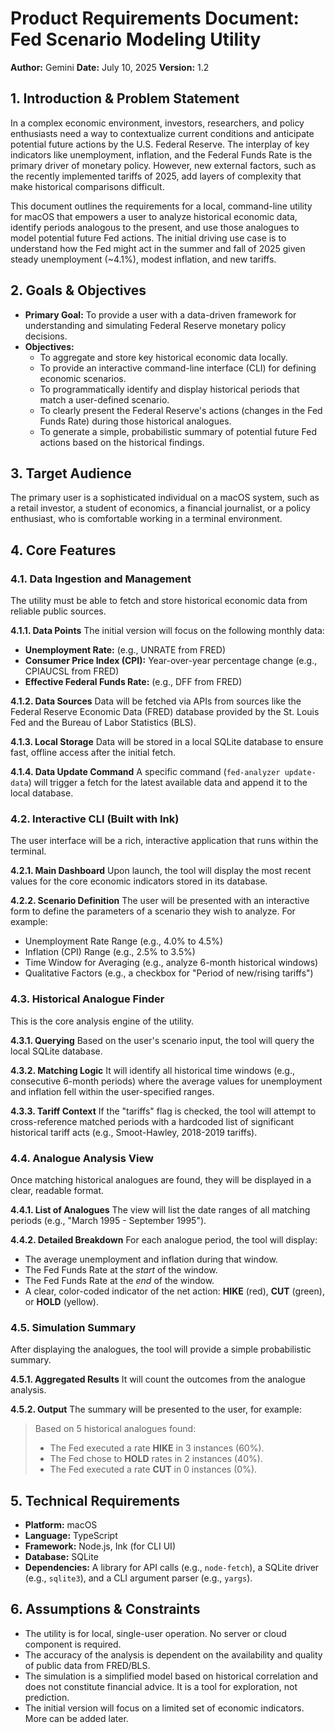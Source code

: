 # Product Requirements Document: Fed Scenario Modeling Utility

**Author:** Gemini
**Date:** July 10, 2025
**Version:** 1.2

## 1. Introduction & Problem Statement

In a complex economic environment, investors, researchers, and policy enthusiasts need a way to contextualize current conditions and anticipate potential future actions by the U.S. Federal Reserve. The interplay of key indicators like unemployment, inflation, and the Federal Funds Rate is the primary driver of monetary policy. However, new external factors, such as the recently implemented tariffs of 2025, add layers of complexity that make historical comparisons difficult.

This document outlines the requirements for a local, command-line utility for macOS that empowers a user to analyze historical economic data, identify periods analogous to the present, and use those analogues to model potential future Fed actions. The initial driving use case is to understand how the Fed might act in the summer and fall of 2025 given steady unemployment (~4.1%), modest inflation, and new tariffs.

## 2. Goals & Objectives

* **Primary Goal:** To provide a user with a data-driven framework for understanding and simulating Federal Reserve monetary policy decisions.
* **Objectives:**
  * To aggregate and store key historical economic data locally.
  * To provide an interactive command-line interface (CLI) for defining economic scenarios.
  * To programmatically identify and display historical periods that match a user-defined scenario.
  * To clearly present the Federal Reserve's actions (changes in the Fed Funds Rate) during those historical analogues.
  * To generate a simple, probabilistic summary of potential future Fed actions based on the historical findings.

## 3. Target Audience

The primary user is a sophisticated individual on a macOS system, such as a retail investor, a student of economics, a financial journalist, or a policy enthusiast, who is comfortable working in a terminal environment.

## 4. Core Features

### 4.1. Data Ingestion and Management
The utility must be able to fetch and store historical economic data from reliable public sources.

**4.1.1. Data Points**
The initial version will focus on the following monthly data:
* **Unemployment Rate:** (e.g., UNRATE from FRED)
* **Consumer Price Index (CPI):** Year-over-year percentage change (e.g., CPIAUCSL from FRED)
* **Effective Federal Funds Rate:** (e.g., DFF from FRED)

**4.1.2. Data Sources**
Data will be fetched via APIs from sources like the Federal Reserve Economic Data (FRED) database provided by the St. Louis Fed and the Bureau of Labor Statistics (BLS).

**4.1.3. Local Storage**
Data will be stored in a local SQLite database to ensure fast, offline access after the initial fetch.

**4.1.4. Data Update Command**
A specific command (`fed-analyzer update-data`) will trigger a fetch for the latest available data and append it to the local database.

### 4.2. Interactive CLI (Built with Ink)
The user interface will be a rich, interactive application that runs within the terminal.

**4.2.1. Main Dashboard**
Upon launch, the tool will display the most recent values for the core economic indicators stored in its database.

**4.2.2. Scenario Definition**
The user will be presented with an interactive form to define the parameters of a scenario they wish to analyze. For example:
* Unemployment Rate Range (e.g., 4.0% to 4.5%)
* Inflation (CPI) Range (e.g., 2.5% to 3.5%)
* Time Window for Averaging (e.g., analyze 6-month historical windows)
* Qualitative Factors (e.g., a checkbox for "Period of new/rising tariffs")

### 4.3. Historical Analogue Finder
This is the core analysis engine of the utility.

**4.3.1. Querying**
Based on the user's scenario input, the tool will query the local SQLite database.

**4.3.2. Matching Logic**
It will identify all historical time windows (e.g., consecutive 6-month periods) where the average values for unemployment and inflation fell within the user-specified ranges.

**4.3.3. Tariff Context**
If the "tariffs" flag is checked, the tool will attempt to cross-reference matched periods with a hardcoded list of significant historical tariff acts (e.g., Smoot-Hawley, 2018-2019 tariffs).

### 4.4. Analogue Analysis View
Once matching historical analogues are found, they will be displayed in a clear, readable format.

**4.4.1. List of Analogues**
The view will list the date ranges of all matching periods (e.g., "March 1995 - September 1995").

**4.4.2. Detailed Breakdown**
For each analogue period, the tool will display:
* The average unemployment and inflation during that window.
* The Fed Funds Rate at the *start* of the window.
* The Fed Funds Rate at the *end* of the window.
* A clear, color-coded indicator of the net action: **HIKE** (red), **CUT** (green), or **HOLD** (yellow).

### 4.5. Simulation Summary
After displaying the analogues, the tool will provide a simple probabilistic summary.

**4.5.1. Aggregated Results**
It will count the outcomes from the analogue analysis.

**4.5.2. Output**
The summary will be presented to the user, for example:
> Based on 5 historical analogues found:
> * The Fed executed a rate **HIKE** in 3 instances (60%).
> * The Fed chose to **HOLD** rates in 2 instances (40%).
> * The Fed executed a rate **CUT** in 0 instances (0%).

## 5. Technical Requirements

* **Platform:** macOS
* **Language:** TypeScript
* **Framework:** Node.js, Ink (for CLI UI)
* **Database:** SQLite
* **Dependencies:** A library for API calls (e.g., `node-fetch`), a SQLite driver (e.g., `sqlite3`), and a CLI argument parser (e.g., `yargs`).

## 6. Assumptions & Constraints

* The utility is for local, single-user operation. No server or cloud component is required.
* The accuracy of the analysis is dependent on the availability and quality of public data from FRED/BLS.
* The simulation is a simplified model based on historical correlation and does not constitute financial advice. It is a tool for exploration, not prediction.
* The initial version will focus on a limited set of economic indicators. More can be added later.